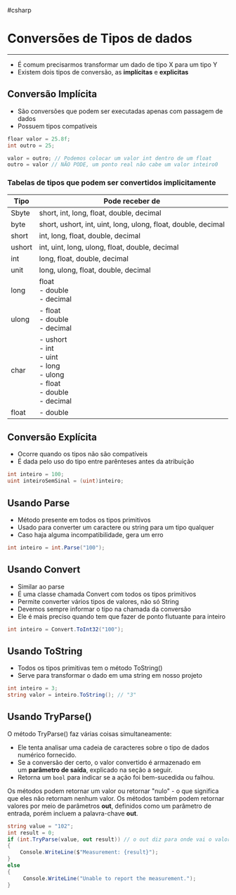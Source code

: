 
#csharp
# Conversões de Tipos de dados
---

- É comum precisarmos transformar um dado de tipo X para um tipo Y
- Existem dois tipos de conversão, as __implícitas__ e __explicitas__

## Conversão Implícita

- São conversões que podem ser executadas apenas com passagem de dados
- Possuem tipos compatíveis

```csharp
floar valor = 25.8f;
int outro = 25;

valor = outro; // Podemos colocar um valor int dentro de um float
outro = valor // NÃO PODE, um ponto real não cabe um valor inteiro0
```

### Tabelas de tipos que podem ser convertidos implicitamente


| Tipo   | Pode receber de                                                                      |
| ------ | ------------------------------------------------------------------------------------ |
| Sbyte  | short, int, long, float, double, decimal                                             |
| byte   | short, ushort, int, uint, long, ulong, float, double, decimal                        |
| short  | int, long, float, double, decimal                                                    |
| ushort | int, uint, long, ulong, float, double, decimal                                       |
| int    | long, float, double, decimal                                                         |
| unit   | long, ulong, float, double, decimal                                                  |
| long   | float<br>- double<br>- decimal                                                       |
| ulong  | - float<br>- double<br>- decimal                                                     |
| char   | - ushort<br>- int<br>- uint<br>- long<br>- ulong<br>- float<br>- double<br>- decimal |
| float  | - double                                                                             |

## Conversão Explícita

- Ocorre quando os tipos não são compatíveis
- É dada pelo uso do tipo entre parênteses antes da atribuição

```csharp
int inteiro = 100;
uint inteiroSemSinal = (uint)inteiro;
```

## Usando Parse

- Método presente em todos os tipos primitivos
- Usado para converter um caractere ou string para um tipo qualquer
- Caso haja alguma incompatibilidade, gera um erro

```csharp
int inteiro = int.Parse("100");
```

## Usando Convert

- Similar ao parse
- É uma classe chamada Convert com todos os tipos primitivos
- Permite converter vários tipos de valores, não só String
- Devemos sempre informar o tipo na chamada da conversão
- Ele é mais preciso quando tem que fazer de ponto flutuante para inteiro

```csharp
int inteiro = Convert.ToInt32("100");
```

## Usando ToString

- Todos os tipos primitivas tem o método ToString()
- Serve para transformar o dado em uma string em nosso projeto

```csharp
int inteiro = 3;
string valor = inteiro.ToString(); // "3"
```

## Usando TryParse()

O método TryParse() faz várias coisas simultaneamente:

- Ele tenta analisar uma cadeia de caracteres sobre o tipo de dados numérico fornecido.
- Se a conversão der certo, o valor convertido é armazenado em um **parâmetro de saída**, explicado na seção a seguir.
- Retorna um `bool` para indicar se a ação foi bem-sucedida ou falhou.

Os métodos podem retornar um valor ou retornar "nulo" - o que significa que eles não retornam nenhum valor. Os métodos também podem retornar valores por meio de parâmetros __out__, definidos como um parâmetro de entrada, porém incluem a palavra-chave __out__.

```csharp
string value = "102"; 
int result = 0; 
if (int.TryParse(value, out result)) // o out diz para onde vai o valor
{ 
	Console.WriteLine($"Measurement: {result}");
} 
else 
{ 
     Console.WriteLine("Unable to report the measurement."); 
}
